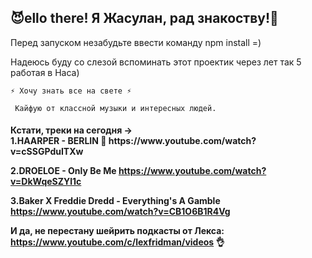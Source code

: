 <h2>😈ello there! Я Жасулан, рад знакоству!👋</h2> 

Перед запуском незабудьте ввести команду npm install =)


Надеюсь буду со слезой вспоминать этот проектик через лет так 5 работая в Наса)

    ⚡ Хочу знать все на свете ⚡

     Кайфую от классной музыки и интересных людей. 
     
<h4>Кстати, треки на сегодня -></4>
<br>
1.HAARPER - BERLIN 🙉    https://www.youtube.com/watch?v=cSSGPduITXw   

2.DROELOE - Only Be Me    https://www.youtube.com/watch?v=DkWqeSZYl1c

3.Baker X Freddie Dredd - Everything's A Gamble https://www.youtube.com/watch?v=CB1O6B1R4Vg
                            
И да, не перестану шейрить подкасты от Лекса: https://www.youtube.com/c/lexfridman/videos 👌
